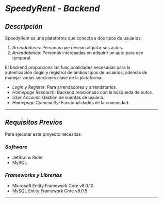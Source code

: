 # *SpeedyRent - Backend*

## *Descripción*
SpeedyRent es una plataforma que conecta a dos tipos de usuarios:

1. *Arrendadores:* Personas que desean alquilar sus autos.
2. *Arrendatarios:* Personas interesadas en adquirir un auto para uso temporal.

El backend proporciona las funcionalidades necesarias para la autenticación (login y registro) de ambos tipos de usuarios, además de manejar varias secciones clave de la plataforma:

- *Login y Register:* Para arrendadores y arrendatarios.
- *Homepage Research:* Backend relacionado con la búsqueda de autos.
- *User Account:* Gestión de cuentas de usuario.
- *Homepage Community:* Funcionalidades de la comunidad.

---

## *Requisitos Previos*
Para ejecutar este proyecto necesitas:

### *Software*
- JetBrains Rider.
- MySQL.

### *Frameworks y Librerías*
- Microsoft Entity Framework Core v8.0.10.
- MySQL Entity Framework Core v8.0.5.

---
